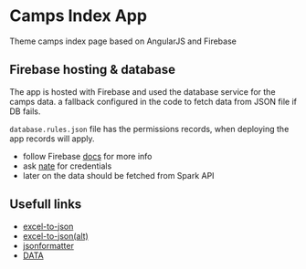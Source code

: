 # Camps Index App

Theme camps index page based on AngularJS and Firebase

## Firebase hosting & database

The app is hosted with Firebase and used the database service for the camps data.
a fallback configured in the code to fetch data from JSON file if DB fails.

`database.rules.json` file has the permissions records, when deploying the app records will apply.
- follow Firebase [docs](firebase.google.com/docs/) for more info
- ask [nate](@mtr574) for credentials
- later on the data should be fetched from Spark API

## Usefull links

- [excel-to-json](https://convertexcel.net/excel-to-json)
- [excel-to-json(alt)](http://www.csvjson.com/json_beautifier)
- [jsonformatter](https://jsonformatter.curiousconcept.com/)
- [DATA](https://docs.google.com/spreadsheets/d/1GEgjpISwlYt8dvnGqgtFfJpxPSA3YfHSSEd6lBKdZC8/edit#gid=2022231068)
